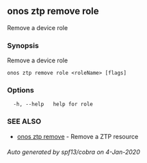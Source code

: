 ## onos ztp remove role

Remove a device role

### Synopsis

Remove a device role

```
onos ztp remove role <roleName> [flags]
```

### Options

```
  -h, --help   help for role
```

### SEE ALSO

* [onos ztp remove](onos_ztp_remove.md)	 - Remove a ZTP resource

###### Auto generated by spf13/cobra on 4-Jan-2020
